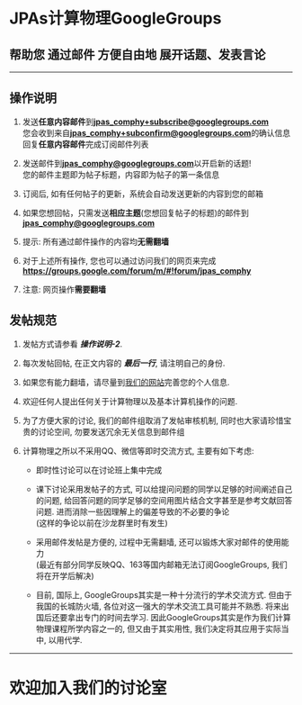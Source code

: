 # JPAs计算物理GoogleGroups
## 帮助您 **通过邮件** 方便自由地 展开话题、发表言论

- - - 

## 操作说明


1. 发送**任意内容邮件**到**jpas_comphy+subscribe@googlegroups.com**  
   您会收到来自**jpas_comphy+subconfirm@googlegroups.com**的确认信息   
   回复**任意内容邮件**完成订阅邮件列表

2. 发送邮件到**jpas_comphy@googlegroups.com**以开启新的话题!  
您的邮件主题即为帖子标题，内容即为帖子的第一条信息 

3. 订阅后, 如有任何帖子的更新，系统会自动发送更新的内容到您的邮箱    

4. 如果您想回帖，只需发送**相应主题**(您想回复帖子的标题)的邮件到   
 **jpas_comphy@googlegroups.com**

5. 提示: 所有通过邮件操作的内容均**无需翻墙**

6. 对于上述所有操作, 您也可以通过访问我们的网页来完成   
**https://groups.google.com/forum/m/#!forum/jpas_comphy**

7. 注意: 网页操作**需要翻墙**

## 发帖规范
1. 发帖方式请参看 ***操作说明-2***.

2. 每次发帖回帖, 在正文内容的 ***最后一行***, 请注明自己的身份.  

3. 如果您有能力翻墙，请尽量到[我们的网站](https://groups.google.com/forum/m/#!forum/jpas_comphy)完善您的个人信息.  

4. 欢迎任何人提出任何关于计算物理以及基本计算机操作的问题.  

5. 为了方便大家的讨论, 我们的邮件组取消了发帖审核机制, 同时也大家请珍惜宝贵的讨论空间, 勿要发送冗余无关信息到邮件组

6. 计算物理之所以不采用QQ、微信等即时交流方式, 主要有如下考虑:

    - 即时性讨论可以在讨论班上集中完成  

    - 课下讨论采用发帖子的方式, 可以给提问问题的同学以足够的时间阐述自己的问题, 给回答问题的同学足够的空间用图片结合文字甚至是参考文献回答问题. 进而消除一些因理解上的偏差导致的不必要的争论  
    (这样的争论以前在沙龙群里时有发生)

    - 采用邮件发帖是方便的, 过程中无需翻墙, 还可以锻炼大家对邮件的使用能力  
    (最近有部分同学反映QQ、163等国内邮箱无法订阅GoogleGroups, 我们将在开学后解决)  
    
    - 目前, 国际上, GoogleGroups其实是一种十分流行的学术交流方式. 但由于我国的长城防火墙, 各位对这一强大的学术交流工具可能并不熟悉. 将来出国后还要拿出专门的时间去学习. 因此GoogleGroups其实是作为我们计算物理课程所学内容之一的, 但又由于其实用性, 我们决定将其应用于实际当中, 以用代学.  
    
- - -
# 欢迎加入我们的讨论室
